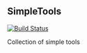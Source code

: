 ## SimpleTools

[![Build Status](https://www.travis-ci.org/arcsinw/SimpleTools.svg?branch=master)](https://www.travis-ci.org/arcsinw/SimpleTools)

Collection of simple tools